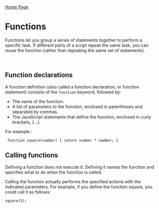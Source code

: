 [Home Page](https://mousasbbah.github.io/reading-notes)


# Functions

Functions let you group a series of statements together to perform a
specific task. If different parts of a script repeat the same task, you can
reuse the function (rather than repeating the same set of statements). 

<br>

## Function declarations
A function definition (also called a function declaration, or function statement) consists of the `function` keyword, followed by:

   * The name of the function.
   * A list of parameters to the function, enclosed in parentheses and separated by commas.
   * The JavaScript statements that define the function, enclosed in curly brackets, {...}.

For example :

`` function square(number) {
  return number * number;
}``

## Calling functions
Defining a function does not execute it. Defining it names the function and specifies what to do when the function is called.

Calling the function actually performs the specified actions with the indicated parameters. For example, if you define the function square, you could call it as follows:

`` square(5); ``
